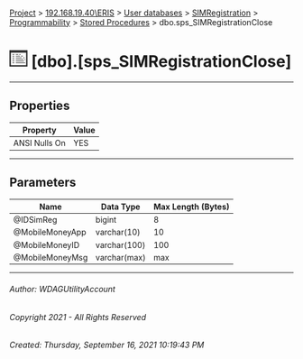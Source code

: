 #### 

[Project](../../../../../index.md) > [192.168.19.40\\ERIS](../../../../index.md) > [User databases](../../../index.md) > [SIMRegistration](../../index.md) > [Programmability](../index.md) > [Stored Procedures](Stored_Procedures.md) > dbo.sps_SIMRegistrationClose

# ![Stored Procedures](../../../../../Images/StoredProcedure32.png) [dbo].[sps_SIMRegistrationClose]

---

## <a name="#properties"></a>Properties

| Property | Value |
|---|---|
| ANSI Nulls On | YES |


---

## <a name="#parameters"></a>Parameters

| Name | Data Type | Max Length (Bytes) |
|---|---|---|
| @IDSimReg | bigint | 8 |
| @MobileMoneyApp | varchar(10) | 10 |
| @MobileMoneyID | varchar(100) | 100 |
| @MobileMoneyMsg | varchar(max) | max |


---

###### Author:  WDAGUtilityAccount

###### Copyright 2021 - All Rights Reserved

###### Created: Thursday, September 16, 2021 10:19:43 PM

